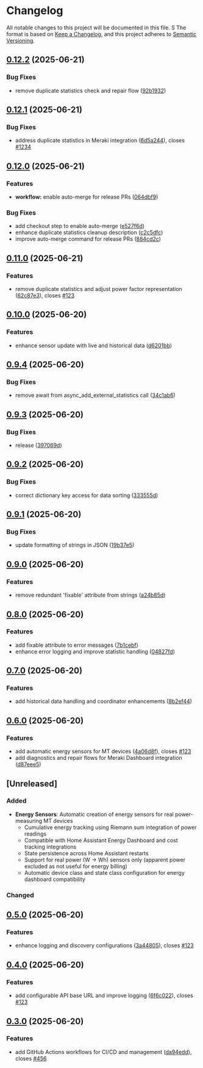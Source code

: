 # Changelog

All notable changes to this project will be documented in this file.
 S
The format is based on [Keep a Changelog](https://keepachangelog.com/en/1.0.0/),
and this project adheres to [Semantic Versioning](https://semver.org/spec/v2.0.0.html).

## [0.12.2](https://github.com/rknightion/meraki-dashboard-ha/compare/v0.12.1...v0.12.2) (2025-06-21)


### Bug Fixes

* remove duplicate statistics check and repair flow ([92b1932](https://github.com/rknightion/meraki-dashboard-ha/commit/92b1932d316c4723913d054403620f4a5b0ea32c))

## [0.12.1](https://github.com/rknightion/meraki-dashboard-ha/compare/v0.12.0...v0.12.1) (2025-06-21)


### Bug Fixes

* address duplicate statistics in Meraki integration ([6d5a244](https://github.com/rknightion/meraki-dashboard-ha/commit/6d5a2448f0a1b9003e6eff8182bc168af4550097)), closes [#1234](https://github.com/rknightion/meraki-dashboard-ha/issues/1234)

## [0.12.0](https://github.com/rknightion/meraki-dashboard-ha/compare/v0.11.0...v0.12.0) (2025-06-21)


### Features

* **workflow:** enable auto-merge for release PRs ([064dbf9](https://github.com/rknightion/meraki-dashboard-ha/commit/064dbf9d083b66d5d29c4b11e2698ab3ccf59c89))


### Bug Fixes

* add checkout step to enable auto-merge ([e527f6d](https://github.com/rknightion/meraki-dashboard-ha/commit/e527f6dc8532218f0b8a6c8a841ffce39f6130a4))
* enhance duplicate statistics cleanup description ([c2c5dfc](https://github.com/rknightion/meraki-dashboard-ha/commit/c2c5dfcb60d97080d59e29b23d1ded8a203024f7))
* improve auto-merge command for release PRs ([884cd2c](https://github.com/rknightion/meraki-dashboard-ha/commit/884cd2c6eb981fa16b70da07f259f00b191cd40d))

## [0.11.0](https://github.com/rknightion/meraki-dashboard-ha/compare/v0.10.0...v0.11.0) (2025-06-21)


### Features

* remove duplicate statistics and adjust power factor representation ([62c87e3](https://github.com/rknightion/meraki-dashboard-ha/commit/62c87e3a05afca7b1626eb3d540233e392c2f6d0)), closes [#123](https://github.com/rknightion/meraki-dashboard-ha/issues/123)

## [0.10.0](https://github.com/rknightion/meraki-dashboard-ha/compare/v0.9.4...v0.10.0) (2025-06-20)


### Features

* enhance sensor update with live and historical data ([d6201bb](https://github.com/rknightion/meraki-dashboard-ha/commit/d6201bb81c1b00243fc2df5a39170849f9e22cca))

## [0.9.4](https://github.com/rknightion/meraki-dashboard-ha/compare/v0.9.3...v0.9.4) (2025-06-20)


### Bug Fixes

* remove await from async_add_external_statistics call ([34c1ab6](https://github.com/rknightion/meraki-dashboard-ha/commit/34c1ab6b0d159587c9647e169d5be27fb52b4d4c))

## [0.9.3](https://github.com/rknightion/meraki-dashboard-ha/compare/v0.9.2...v0.9.3) (2025-06-20)


### Bug Fixes

* release ([397069d](https://github.com/rknightion/meraki-dashboard-ha/commit/397069d449e1ce127e1467c01ece5dd9d4406d8e))

## [0.9.2](https://github.com/rknightion/meraki-dashboard-ha/compare/v0.9.1...v0.9.2) (2025-06-20)


### Bug Fixes

* correct dictionary key access for data sorting ([333555d](https://github.com/rknightion/meraki-dashboard-ha/commit/333555dfa8235a61e227fbddc1cbb1edadb0a219))

## [0.9.1](https://github.com/rknightion/meraki-dashboard-ha/compare/v0.9.0...v0.9.1) (2025-06-20)


### Bug Fixes

* update formatting of strings in JSON ([19b37e5](https://github.com/rknightion/meraki-dashboard-ha/commit/19b37e5d2ea9d3e7d36cac44aef0b6925d379281))

## [0.9.0](https://github.com/rknightion/meraki-dashboard-ha/compare/v0.8.0...v0.9.0) (2025-06-20)


### Features

* remove redundant 'fixable' attribute from strings ([a24b85d](https://github.com/rknightion/meraki-dashboard-ha/commit/a24b85d122c45b0b89e141a81f36d2b24dacb598))

## [0.8.0](https://github.com/rknightion/meraki-dashboard-ha/compare/v0.7.0...v0.8.0) (2025-06-20)


### Features

* add fixable attribute to error messages ([7b1cebf](https://github.com/rknightion/meraki-dashboard-ha/commit/7b1cebf4d3ab0ff4e9989adacf1794b41db34685))
* enhance error logging and improve statistic handling ([04827fd](https://github.com/rknightion/meraki-dashboard-ha/commit/04827fd134a2d3a463bfccf349cd11451e239329))

## [0.7.0](https://github.com/rknightion/meraki-dashboard-ha/compare/v0.6.0...v0.7.0) (2025-06-20)


### Features

* add historical data handling and coordinator enhancements ([8b2ef44](https://github.com/rknightion/meraki-dashboard-ha/commit/8b2ef444702a1afdaf98df50ac9fb1e07f3ac799))

## [0.6.0](https://github.com/rknightion/meraki-dashboard-ha/compare/v0.5.0...v0.6.0) (2025-06-20)


### Features

* add automatic energy sensors for MT devices ([4a06d8f](https://github.com/rknightion/meraki-dashboard-ha/commit/4a06d8feaba16fe2d69603296088185fed0653fb)), closes [#123](https://github.com/rknightion/meraki-dashboard-ha/issues/123)
* add diagnostics and repair flows for Meraki Dashboard integration ([d87eee5](https://github.com/rknightion/meraki-dashboard-ha/commit/d87eee563f20403964ed068f0adade1b5364d1d1))

## [Unreleased]

### Added
- **Energy Sensors**: Automatic creation of energy sensors for real power-measuring MT devices
  - Cumulative energy tracking using Riemann sum integration of power readings
  - Compatible with Home Assistant Energy Dashboard and cost tracking integrations
  - State persistence across Home Assistant restarts
  - Support for real power (W → Wh) sensors only (apparent power excluded as not useful for energy billing)
  - Automatic device class and state class configuration for energy dashboard compatibility

### Changed

## [0.5.0](https://github.com/rknightion/meraki-dashboard-ha/compare/v0.4.0...v0.5.0) (2025-06-20)


### Features

* enhance logging and discovery configurations ([3a44805](https://github.com/rknightion/meraki-dashboard-ha/commit/3a4480520f72bc77dca87b28987e911bef753516)), closes [#123](https://github.com/rknightion/meraki-dashboard-ha/issues/123)

## [0.4.0](https://github.com/rknightion/meraki-dashboard-ha/compare/v0.3.0...v0.4.0) (2025-06-20)


### Features

* add configurable API base URL and improve logging ([6f6c022](https://github.com/rknightion/meraki-dashboard-ha/commit/6f6c02223e1770771c39f845259a465d63e6861b)), closes [#123](https://github.com/rknightion/meraki-dashboard-ha/issues/123)

## [0.3.0](https://github.com/rknightion/meraki-dashboard-ha/compare/v0.2.1...v0.3.0) (2025-06-20)


### Features

* add GitHub Actions workflows for CI/CD and management ([da94edd](https://github.com/rknightion/meraki-dashboard-ha/commit/da94edd031edfe8643e74d246c1ed0a45bc01f2f)), closes [#456](https://github.com/rknightion/meraki-dashboard-ha/issues/456)
